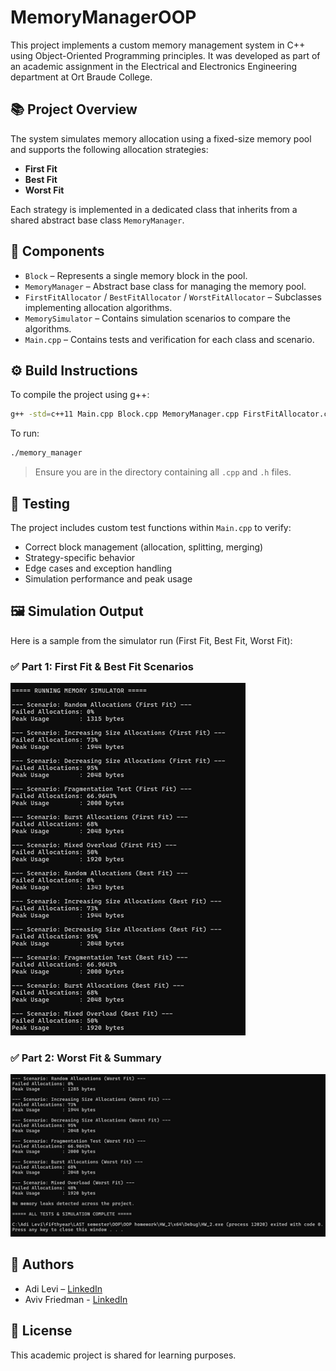 # MemoryManagerOOP

This project implements a custom memory management system in C++ using Object-Oriented Programming principles.
It was developed as part of an academic assignment in the Electrical and Electronics Engineering department at Ort Braude College.

## 📚 Project Overview

The system simulates memory allocation using a fixed-size memory pool and supports the following allocation strategies:

- **First Fit**
- **Best Fit**
- **Worst Fit**

Each strategy is implemented in a dedicated class that inherits from a shared abstract base class `MemoryManager`.

## 🧩 Components

- `Block` – Represents a single memory block in the pool.
- `MemoryManager` – Abstract base class for managing the memory pool.
- `FirstFitAllocator` / `BestFitAllocator` / `WorstFitAllocator` – Subclasses implementing allocation algorithms.
- `MemorySimulator` – Contains simulation scenarios to compare the algorithms.
- `Main.cpp` – Contains tests and verification for each class and scenario.

## ⚙️ Build Instructions

To compile the project using g++:

```bash
g++ -std=c++11 Main.cpp Block.cpp MemoryManager.cpp FirstFitAllocator.cpp BestFitAllocator.cpp WorstFitAllocator.cpp MemorySimulator.cpp -o memory_manager
```

To run:

```bash
./memory_manager
```

> Ensure you are in the directory containing all `.cpp` and `.h` files.

## 🧪 Testing

The project includes custom test functions within `Main.cpp` to verify:
- Correct block management (allocation, splitting, merging)
- Strategy-specific behavior
- Edge cases and exception handling
- Simulation performance and peak usage

## 🖼️ Simulation Output

Here is a sample from the simulator run (First Fit, Best Fit, Worst Fit):

### ✅ Part 1: First Fit & Best Fit Scenarios

![Simulation 1](./סימולציה%201.png)

### ✅ Part 2: Worst Fit & Summary

![Simulation 2](./סימולציה%202.png)


## 👤 Authors

- Adi Levi – [LinkedIn](https://www.linkedin.com/in/adi-levi-5008858269/)
- Aviv Friedman - [LinkedIn](https://www.linkedin.com/in/aviv-friedman-38719426b/)

## 📄 License

This academic project is shared for learning purposes.
